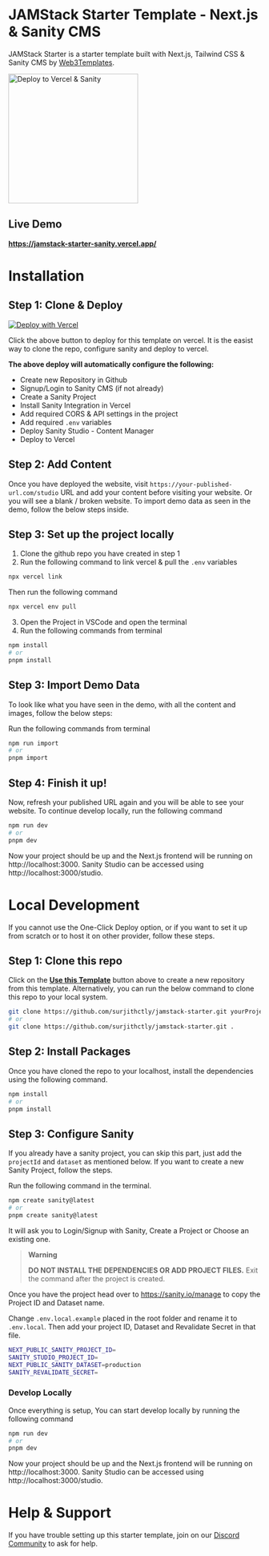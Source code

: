 # JAMStack Starter Template - Next.js & Sanity CMS

JAMStack Starter is a starter template built with Next.js, Tailwind CSS & Sanity CMS by [Web3Templates](https://web3templates.com/).

<a href="https://vercel.com/new/clone?demo-title=JAMStack%20Starter&demo-description=Starter%20template%20built%20with%20Next.js%2013%20and%20Sanity%20CMS%20v3%20&%20%20Tailwind%20CSS.&demo-url=https://jamstack-starter-sanity.vercel.app/&demo-image=https://user-images.githubusercontent.com/1884712/209567303-4ed1ec44-5c37-4f33-a6c0-410187186cde.png&project-name=Jamstack%20Starter&repository-name=jamstack-website&repository-url=https://github.com/surjithctly/jamstack-starter&integration-ids=oac_hb2LITYajhRQ0i4QznmKH7gx">
<img width="259" alt="Deploy to Vercel & Sanity" src="https://user-images.githubusercontent.com/1884712/169833532-1007b9aa-1456-4386-9526-7b5b46b094ed.png">
</a>

## Live Demo

**https://jamstack-starter-sanity.vercel.app/**

# Installation

## Step 1: Clone & Deploy

[![Deploy with Vercel](https://vercel.com/button)](https://vercel.com/new/clone?demo-title=JAMStack%20Starter&demo-description=Starter%20template%20built%20with%20Next.js%2013%20and%20Sanity%20CMS%20v3%20&%20%20Tailwind%20CSS.&demo-url=https://jamstack-starter-sanity.vercel.app/&demo-image=https://user-images.githubusercontent.com/1884712/209567303-4ed1ec44-5c37-4f33-a6c0-410187186cde.png&project-name=Jamstack%20Starter&repository-name=jamstack-website&repository-url=https://github.com/surjithctly/jamstack-starter&integration-ids=oac_hb2LITYajhRQ0i4QznmKH7gx)

Click the above button to deploy for this template on vercel. It is the easist way to clone the repo, configure sanity and deploy to vercel.

**The above deploy will automatically configure the following:**

- Create new Repository in Github
- Signup/Login to Sanity CMS (if not already)
- Create a Sanity Project
- Install Sanity Integration in Vercel
- Add required CORS & API settings in the project
- Add required `.env` variables
- Deploy Sanity Studio - Content Manager
- Deploy to Vercel

## Step 2: Add Content

Once you have deployed the website, visit `https://your-published-url.com/studio` URL and add your content before visiting your website. Or you will see a blank / broken website. To import demo data as seen in the demo, follow the below steps inside.

## Step 3: Set up the project locally

1. Clone the github repo you have created in step 1
2. Run the following command to link vercel & pull the `.env` variables

```bash
npx vercel link
```

Then run the following command

```bash
npx vercel env pull
```

3. Open the Project in VSCode and open the terminal
4. Run the following commands from terminal

```bash
npm install
# or
pnpm install
```

## Step 3: Import Demo Data

To look like what you have seen in the demo, with all the content and images, follow the below steps:

Run the following commands from terminal

```bash
npm run import
# or
pnpm import
```

## Step 4: Finish it up!

Now, refresh your published URL again and you will be able to see your website. To continue develop locally, run the following command

```bash
npm run dev
# or
pnpm dev
```

Now your project should be up and the Next.js frontend will be running on http://localhost:3000. Sanity Studio can be accessed using http://localhost:3000/studio.

# Local Development

If you cannot use the One-Click Deploy option, or if you want to set it up from scratch or to host it on other provider, follow these steps.

## Step 1: Clone this repo

Click on the [**Use this Template**](https://github.com/surjithctly/jamstack-starter/generate) button above to create a new repository from this template. Alternatively, you can run the below command to clone this repo to your local system.

```bash
git clone https://github.com/surjithctly/jamstack-starter.git yourProjectName
# or
git clone https://github.com/surjithctly/jamstack-starter.git .
```

## Step 2: Install Packages

Once you have cloned the repo to your localhost, install the dependencies using the following command.

```bash
npm install
# or
pnpm install
```

## Step 3: Configure Sanity

If you already have a sanity project, you can skip this part, just add the `projectId` and `dataset` as mentioned below. If you want to create a new Sanity Project, follow the steps.

Run the following command in the terminal.

```bash
npm create sanity@latest
# or
pnpm create sanity@latest
```

It will ask you to Login/Signup with Sanity, Create a Project or Choose an existing one.

> **Warning**
>
> **DO NOT INSTALL THE DEPENDENCIES OR ADD PROJECT FILES.**
> Exit the command after the project is created.

Once you have the project head over to https://sanity.io/manage to copy the Project ID and Dataset name.

Change `.env.local.example` placed in the root folder and rename it to `.env.local`. Then add your project ID, Dataset and Revalidate Secret in that file.

```bash
NEXT_PUBLIC_SANITY_PROJECT_ID=
SANITY_STUDIO_PROJECT_ID=
NEXT_PUBLIC_SANITY_DATASET=production
SANITY_REVALIDATE_SECRET=
```

### Develop Locally

Once everything is setup, You can start develop locally by running the following command

```bash
npm run dev
# or
pnpm dev
```

Now your project should be up and the Next.js frontend will be running on http://localhost:3000.
Sanity Studio can be accessed using http://localhost:3000/studio.

# Help & Support

If you have trouble setting up this starter template, join on our [Discord Community](https://web3templates.com/discord) to ask for help.
